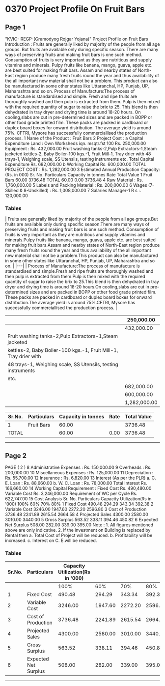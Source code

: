 # 0370 Project Profile On Fruit Bars

## Page 1

"KVIC- REGP-(Gramodyog Rojgar Yojana)" Project Profile on Fruit Bars Introduction : Fruits are generally liked by majority of the people from all age groups. But fruits are available only during specific season. There are many ways of preserving fruits and making fruit bars is one such method. Consumption of fruits is very important as they are nutritious and supply vitamins and minerals. Pulpy fruits like banana, mango, guava, apple etc. are best suited for making fruit bars. Assam and nearby states of North-East region produce many fresh fruits round the year and thus availability of the all important new material shall not be a problem. This product can also be manufactured in some other states like Uttaranchal, HP, Punjab, UP, Maharashtra and so on. Process of Manufacture:The process of manufacture is standardised and simple. Fresh and ripe fruits are thoroughly washed and then pulp is extracted from them. Pulp is then mixed with the required quantity of sugar to raise the brix to 25. This blend is then dehydrated in tray dryer and drying time is around 18-20 hours. On cooling,slabs are cut in pre-determined sizes and are packed in BOPP or other food grade printed film. These packs are packed in cardboard or duplex board boxes for onward distribution. The average yield is around 75%. CFTRI, Mysore has successfully commerciallised the production process. 1 Name of the Product : Fruit Bars 2 Project Cost : a Capital Expenditure Land : Own Worksheds iqn. msqtr.fst 100 Rs. 250,000.00 Equipment : Rs. 432,000.00 Fruit washing tanks-2,Pulp Extractors-1,Steam jacketed kettles-2, Baby Boiler-100 kgs.-1, Fruit Mill-1, Tray drier with 48 trays-1, Weighing scale, SS Utensils, testing instruments etc. Total Capital Expenditure Rs. 682,000.00 b Working Capital Rs. 600,000.00 TOTAL PROJECT COST : Rs. 1,282,000.00 3 Estimated Annual Production Capacity: (Rs. in 000) Sr. No. Particulars Capacity in tonnes Rate Total Value 1 Fruit Bars 60.00 3736.48 TOTAL 60.00 0.00 3736.48 4 Raw Material : Rs. 1,760,000.00 5 Labels and Packing Material : Rs. 200,000.00 6 Wages (7-Skilled & 8-Unskilled) : Rs. 1,008,000.00 7 Salaries Manager-1 R s :. 120,000.00

### Tables

| Fruits are generally liked by majority of the people from all age groups.But fruits are available only during
specific season.There are many ways of preserving fruits and making fruit bars is one such method.
Consumption of fruits is very important as they are nutritious and supply vitamins and minerals.Pulpy
fruits like banana, mango, guava, apple etc. are best suited for making fruit bars.Assam and nearby
states of North-East region produce many fresh fruits round the year and thus availability of the all
important new material shall not be a problem.This product can also be manufactured in some other
states like Uttaranchal, HP, Punjab, UP, Maharashtra and so on. |
|---|
| Process of Manufacture:The process of manufacture is standardised and simple.Fresh and ripe fruits
are thoroughly washed and then pulp is extracted from them.Pulp is then mixed with the required quantity
of sugar to raise the brix to 25.This blend is then dehydrated in tray dryer and drying time is around 18-20
hours.On cooling,slabs are cut in pre-determined sizes and are packed in BOPP or other food grade
printed film. These packs are packed in cardboard or duplex board boxes for onward distribution.The
average yield is around 75%.CFTRI, Mysore has successfully commerciallised the production process. |

|  | 250,000.00 |
|---|---|
|  | 432,000.00 |
| Fruit washing tanks-2,Pulp Extractors-1,Steam jacketed |  |
| kettles-2, Baby Boiler-100 kgs.-1, Fruit Mill-1, Tray drier with |  |
| 48 trays-1, Weighing scale, SS Utensils, testing instruments |  |
| etc. |  |
|  | 682,000.00 |
|  | 600,000.00 |
|  | 1,282,000.00 |

| Sr.No. | Particulars | Capacity in tonnes | Rate | Total Value |
|---|---|---|---|---|
| 1 | Fruit Bars | 60.00 |  | 3736.48 |
| TOTAL |  | 60.00 | 0.00 | 3736.48 |

---

## Page 2

PAGE ( 2 ) 8 Administrative Expenses : Rs. 150,000.00 9 Overheads : Rs. 200,000.00 10 Miscellaneous Expenses : Rs. 125,000.00 11 Depreciation : Rs. 55,700.00 12 Insurance : Rs. 6,820.00 13 Interest (As per the PLR) a. C. E. Loan : Rs. 88,660.00 b. W. C. Loan : Rs. 78,000.00 Total Interest Rs. 166,660.00 14 Working Capital Requirement : Fixed Cost Rs. 490,480.00 Variable Cost Rs. 3,246,000.00 Requirement of WC per Cycle Rs. 622,747.00 15 Cost Analysis Sr. No. Particulars Capacity Utilization(Rs in '000) 100% 60% 70% 80% 1 Fixed Cost 490.48 294.29 343.34 392.38 2 Variable Cost 3246.00 1947.60 2272.20 2596.80 3 Cost of Production 3736.48 2241.89 2615.54 2664.58 4 Projected Sales 4300.00 2580.00 3010.00 3440.00 5 Gross Surplus 563.52 338.11 394.46 450.82 6 Expected Net Surplus 508.00 282.00 339.00 395.00 Note : 1. All figures mentioned above are only indicative. 2. If the investment on Building is replaced by Rental then a. Total Cost of Project will be reduced. b. Profitability will be increased. c. Interest on C. E.will be reduced.

### Tables

| Sr.No. | Particulars | Capacity Utilization(Rs in '000) |  |  |  |
|---|---|---|---|---|---|
|  |  | 100% | 60% | 70% | 80% |
| 1 | Fixed Cost | 490.48 | 294.29 | 343.34 | 392.38 |
| 2 | Variable Cost | 3246.00 | 1947.60 | 2272.20 | 2596.80 |
| 3 | Cost of Production | 3736.48 | 2241.89 | 2615.54 | 2664.58 |
| 4 | Projected Sales | 4300.00 | 2580.00 | 3010.00 | 3440.00 |
| 5 | Gross Surplus | 563.52 | 338.11 | 394.46 | 450.82 |
| 6 | Expected Net Surplus | 508.00 | 282.00 | 339.00 | 395.00 |

---
